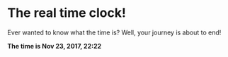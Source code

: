 # The real time clock!

Ever wanted to know what the time is? Well, your journey is about to end!

**The time is Nov 23, 2017, 22:22**